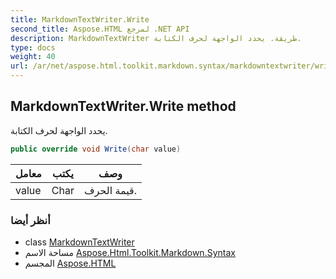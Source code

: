 ```yaml
---
title: MarkdownTextWriter.Write
second_title: Aspose.HTML لمرجع .NET API
description: MarkdownTextWriter طريقة. يحدد الواجهة لحرف الكتابة.
type: docs
weight: 40
url: /ar/net/aspose.html.toolkit.markdown.syntax/markdowntextwriter/write/
---
```

## MarkdownTextWriter.Write method

يحدد الواجهة لحرف الكتابة.

```csharp
public override void Write(char value)
```

| معامل | يكتب | وصف |
| --- | --- | --- |
| value | Char | قيمة الحرف. |

### أنظر أيضا

* class [MarkdownTextWriter](../)
* مساحة الاسم [Aspose.Html.Toolkit.Markdown.Syntax](../../markdowntextwriter/)
* المجسم [Aspose.HTML](../../../)


